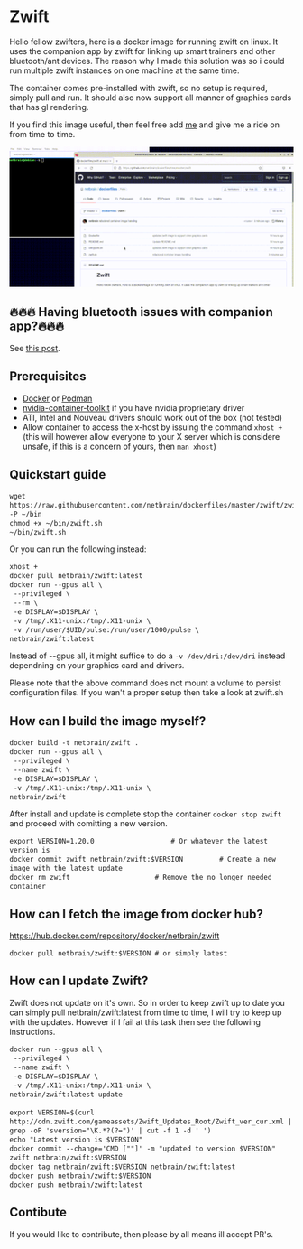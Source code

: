 # Zwift

Hello fellow zwifters, here is a docker image for running zwift on linux. It uses the companion app by zwift for linking up smart trainers and other bluetooth/ant devices. The reason why I made this solution was so i could run multiple zwift instances on one machine at the same time. 

The container comes pre-installed with zwift, so no setup is required, simply pull and run. It should also now support all manner of graphics cards that has gl rendering.

If you find this image useful, then feel free add [me](https://www.zwift.com/eu/athlete/4e3c5880-1edd-4c5d-a1b8-0974ce3874f0) and give me a ride on from time to time.

![example.gif](https://raw.githubusercontent.com/netbrain/dockerfiles/master/zwift/example.gif)


## :fire::fire::fire: Having bluetooth issues with companion app?:fire::fire::fire:
See [this post](https://forums.zwift.com/t/anyone-else-having-issues-with-bluetooth-through-companion-app-as-of-late/579281).

## Prerequisites
- [Docker](https://docs.docker.com/get-docker) or [Podman](https://podman.io/getting-started/installation)
- [nvidia-container-toolkit](https://github.com/NVIDIA/nvidia-docker) if you have nvidia proprietary driver
- ATI, Intel and Nouveau drivers should work out of the box (not tested)
- Allow container to access the x-host by issuing the command `xhost +` (this will however allow everyone to your X server which is considere unsafe, if this is a concern of yours, then `man xhost`)

## Quickstart guide
```
wget https://raw.githubusercontent.com/netbrain/dockerfiles/master/zwift/zwift.sh -P ~/bin
chmod +x ~/bin/zwift.sh
~/bin/zwift.sh
```

Or you can run the following instead:

```
xhost +
docker pull netbrain/zwift:latest
docker run --gpus all \ 
 --privileged \
 --rm \
 -e DISPLAY=$DISPLAY \
 -v /tmp/.X11-unix:/tmp/.X11-unix \
 -v /run/user/$UID/pulse:/run/user/1000/pulse \
netbrain/zwift:latest
```

Instead of --gpus all, it might suffice to do a `-v /dev/dri:/dev/dri` instead dependning on your graphics card and drivers.

Please note that the above command does not mount a volume to persist configuration files. 
If you wan't a proper setup then take a look at zwift.sh

## How can I build the image myself?

```
docker build -t netbrain/zwift .
docker run --gpus all \
 --privileged \
 --name zwift \
 -e DISPLAY=$DISPLAY \
 -v /tmp/.X11-unix:/tmp/.X11-unix \
netbrain/zwift
```

After install and update is complete stop the container `docker stop zwift` and proceed with comitting a new version.

```
export VERSION=1.20.0			  		# Or whatever the latest version is
docker commit zwift netbrain/zwift:$VERSION 		# Create a new image with the latest update
docker rm zwift 					# Remove the no longer needed container
```

## How can I fetch the image from docker hub?

https://hub.docker.com/repository/docker/netbrain/zwift

```
docker pull netbrain/zwift:$VERSION # or simply latest
```

## How can I update Zwift?

Zwift does not update on it's own. So in order to keep zwift up to date you can simply pull netbrain/zwift:latest from time to time, I will try to keep up with the updates. However if I fail at this task then see the following instructions.

```
docker run --gpus all \
 --privileged \
 --name zwift \
 -e DISPLAY=$DISPLAY \
 -v /tmp/.X11-unix:/tmp/.X11-unix \
netbrain/zwift:latest update

export VERSION=$(curl http://cdn.zwift.com/gameassets/Zwift_Updates_Root/Zwift_ver_cur.xml | grep -oP 'sversion="\K.*?(?=")' | cut -f 1 -d ' ')
echo "Latest version is $VERSION"
docker commit --change='CMD [""]' -m "updated to version $VERSION" zwift netbrain/zwift:$VERSION
docker tag netbrain/zwift:$VERSION netbrain/zwift:latest
docker push netbrain/zwift:$VERSION
docker push netbrain/zwift:latest
```

## Contibute

If you would like to contribute, then please by all means ill accept PR's. 
